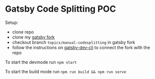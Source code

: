 # Gatsby Code Splitting POC

Setup:

- clone repo
- clone my [gatsby fork](https://github.com/manuelJung/gatsby)
- checkout branch `topics/manual-codesplitting` in gatsby fork 
- follow the instructions on [gatsby-dev-cli](https://www.npmjs.com/package/gatsby-dev-cli) to connect the fork with the repo

To start the devmode run `npm start`

To start the build mode run `npm run build && npm run serve`